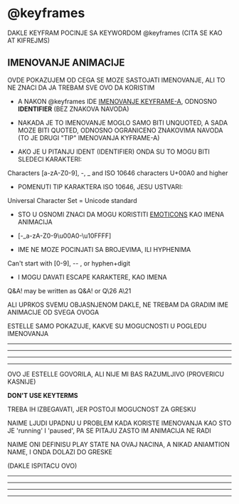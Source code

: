 # @keyframes

DAKLE KEYFRAM POCINJE SA KEYWORDOM @keyframes (CITA SE KAO AT KIFREJMS)

## IMENOVANJE ANIMACIJE

OVDE POKAZUJEM OD CEGA SE MOZE SASTOJATI IMENOVANJE, ALI TO NE ZNACI DA JA TREBAM SVE OVO DA KORISTIM

- A NAKON @keyframes IDE [IMENOVANJE KEYFRAME-A](https://estelle.github.io/cssmastery/animations/#slide26), ODNOSNO **IDENTIFIER** (BEZ ZNAKOVA NAVODA)

- NAKADA JE TO IMENOVANJE MOGLO SAMO BITI UNQUOTED, A SADA MOZE BITI QUOTED, ODNOSNO OGRANICENO ZNAKOVIMA NAVODA (TO JE DRUGI "TIP" IMENOVANJA KYFRAME-A)

- AKO JE U PITANJU IDENT (IDENTIFIER) ONDA SU TO MOGU BITI SLEDECI KARAKTERI:

Characters [a-zA-Z0-9], -, _ and ISO 10646 characters U+00A0 and higher

- POMENUTI TIP KARAKTERA ISO 10646, JESU USTVARI:

Universal Character Set = Unicode standard

- STO U OSNOMI ZNACI DA MOGU KORISTITI [EMOTICONS](http://smiley.cool/en/emoticons.php) KAO IMENA ANIMACIJA

- [-_a-zA-Z0-9\u00A0-\u10FFFF]

- IME NE MOZE POCINJATI SA BROJEVIMA, ILI HYPHENIMA

Can't start with [0-9], -- , or hyphen+digit 

- I MOGU DAVATI ESCAPE KARAKTERE, KAO IMENA

Q&A! may be written as Q\&A\! or Q\26 A\21

ALI UPRKOS SVEMU OBJASNJENOM DAKLE, NE TREBAM DA GRADIM IME ANIMACIJE OD  SVEGA OVOGA

ESTELLE SAMO POKAZUJE, KAKVE SU MOGUCNOSTI U POGLEDU IMENOVANJA

****
****
****
****

OVO JE ESTELLE GOVORILA, ALI NIJE MI BAS RAZUMLJIVO (PROVERICU KASNIJE)

**DON'T USE KEYTERMS**

TREBA IH IZBEGAVATI, JER POSTOJI MOGUCNOST ZA GRESKU

NAIME LJUDI UPADNU U PROBLEM KADA KORISTE IMENOVANJA KAO STO JE 'running' I 'paused', PA SE PITAJU ZASTO IM ANIMACIJA NE RADI

NAIME ONI DEFINISU PLAY STATE NA OVAJ NACINA, A NIKAD ANIAMTION NAME, I ONDA DOLAZI DO GRESKE

(DAKLE ISPITACU OVO)

****
****
****
****

